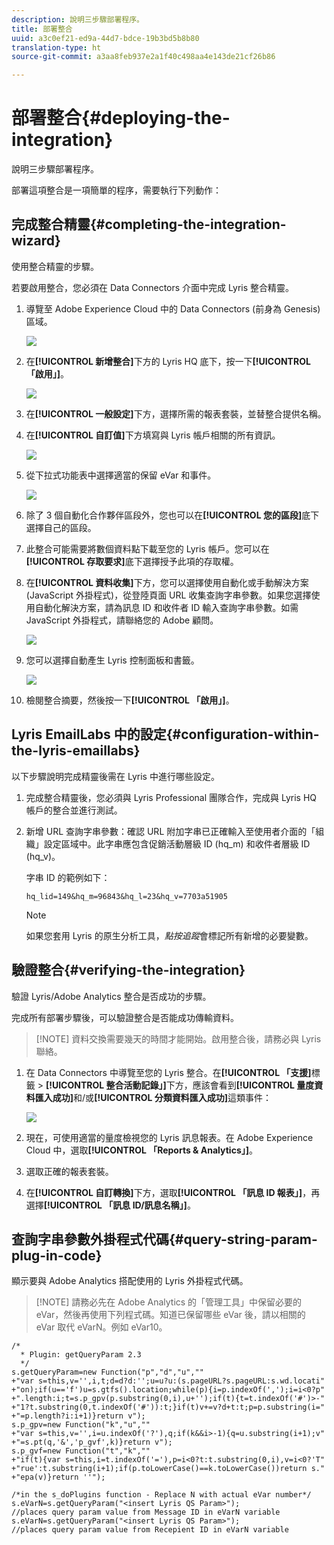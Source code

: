 ```yaml
---
description: 說明三步驟部署程序。
title: 部署整合
uuid: a3c0ef21-ed9a-44d7-bdce-19b3bd5b8b80
translation-type: ht
source-git-commit: a3aa8feb937e2a1f40c498aa4e143de21cf26b86

---
```



# 部署整合{#deploying-the-integration}

說明三步驟部署程序。

部署這項整合是一項簡單的程序，需要執行下列動作：

## 完成整合精靈{#completing-the-integration-wizard}

使用整合精靈的步驟。

若要啟用整合，您必須在 Data Connectors 介面中完成 Lyris 整合精靈。

1. 導覽至 Adobe Experience Cloud 中的 Data Connectors (前身為 Genesis) 區域。

   ![](assets/data_connectors.png)

1. 在&#x200B;**[!UICONTROL 新增整合]**&#x200B;下方的 Lyris HQ 底下，按一下&#x200B;**[!UICONTROL 「啟用」]**。

   ![](assets/add_integration.png)

1. 在&#x200B;**[!UICONTROL 一般設定]**&#x200B;下方，選擇所需的報表套裝，並替整合提供名稱。
1. 在&#x200B;**[!UICONTROL 自訂值]**&#x200B;下方填寫與 Lyris 帳戶相關的所有資訊。

   ![](assets/general_settings.png)

1. 從下拉式功能表中選擇適當的保留 eVar 和事件。

   ![](assets/variable_mapping.png)

1. 除了 3 個自動化合作夥伴區段外，您也可以在&#x200B;**[!UICONTROL 您的區段]**&#x200B;底下選擇自己的區段。
1. 此整合可能需要將數個資料點下載至您的 Lyris 帳戶。您可以在&#x200B;**[!UICONTROL 存取要求]**&#x200B;底下選擇授予此項的存取權。
1. 在&#x200B;**[!UICONTROL 資料收集]**&#x200B;下方，您可以選擇使用自動化或手動解決方案 (JavaScript 外掛程式)，從登陸頁面 URL 收集查詢字串參數。如果您選擇使用自動化解決方案，請為訊息 ID 和收件者 ID 輸入查詢字串參數。如需 JavaScript 外掛程式，請聯絡您的 Adobe 顧問。

   ![](assets/data_collection.png)

1. 您可以選擇自動產生 Lyris 控制面板和書籤。

   ![](assets/dashboard_generation.png)

1. 檢閱整合摘要，然後按一下&#x200B;**[!UICONTROL 「啟用」]**。

## Lyris EmailLabs 中的設定{#configuration-within-the-lyris-emaillabs}

以下步驟說明完成精靈後需在 Lyris 中進行哪些設定。

1. 完成整合精靈後，您必須與 Lyris Professional 團隊合作，完成與 Lyris HQ 帳戶的整合並進行測試。
1. 新增 URL 查詢字串參數：確認 URL 附加字串已正確輸入至使用者介面的「組織」設定區域中。此字串應包含促銷活動層級 ID (hq_m) 和收件者層級 ID (hq_v)。

   字串 ID 的範例如下：

   ```
   hq_lid=149&hq_m=96843&hq_l=23&hq_v=7703a51905
   ```

   >[!NOTE]
   >
   >如果您套用 Lyris 的原生分析工具，*點按追蹤*&#x200B;會標記所有新增的必要變數。

## 驗證整合{#verifying-the-integration}

驗證 Lyris/Adobe Analytics 整合是否成功的步驟。

完成所有部署步驟後，可以驗證整合是否能成功傳輸資料。

> [!NOTE] 資料交換需要幾天的時間才能開始。啟用整合後，請務必與 Lyris 聯絡。

1. 在 Data Connectors 中導覽至您的 Lyris 整合。在&#x200B;**[!UICONTROL 「支援]**&#x200B;標籤 > **[!UICONTROL 整合活動記錄」]**&#x200B;下方，應該會看到&#x200B;**[!UICONTROL 量度資料匯入成功]**&#x200B;和/或&#x200B;**[!UICONTROL 分類資料匯入成功]**&#x200B;這類事件：

   ![](assets/integration_info.png)

1. 現在，可使用適當的量度檢視您的 Lyris 訊息報表。在 Adobe Experience Cloud 中，選取&#x200B;**[!UICONTROL 「Reports &amp; Analytics」]**。
1. 選取正確的報表套裝。
1. 在&#x200B;**[!UICONTROL 自訂轉換]**&#x200B;下方，選取&#x200B;**[!UICONTROL 「訊息 ID 報表」]**，再選擇&#x200B;**[!UICONTROL 「訊息 ID/訊息名稱」]**。

## 查詢字串參數外掛程式代碼{#query-string-param-plug-in-code}

顯示要與 Adobe Analytics 搭配使用的 Lyris 外掛程式代碼。

> [!NOTE] 請務必先在 Adobe Analytics 的「管理工具」中保留必要的 eVar，然後再使用下列程式碼。知道已保留哪些 eVar 後，請以相關的 eVar 取代 eVarN。例如 eVar10。

```
/* 
  * Plugin: getQueryParam 2.3 
  */ 
s.getQueryParam=new Function("p","d","u","" 
+"var s=this,v='',i,t;d=d?d:'';u=u?u:(s.pageURL?s.pageURL:s.wd.locati" 
+"on);if(u=='f')u=s.gtfs().location;while(p){i=p.indexOf(',');i=i<0?p" 
+".length:i;t=s.p_gpv(p.substring(0,i),u+'');if(t){t=t.indexOf('#')>-" 
+"1?t.substring(0,t.indexOf('#')):t;}if(t)v+=v?d+t:t;p=p.substring(i=" 
+"=p.length?i:i+1)}return v"); 
s.p_gpv=new Function("k","u","" 
+"var s=this,v='',i=u.indexOf('?'),q;if(k&&i>-1){q=u.substring(i+1);v" 
+"=s.pt(q,'&','p_gvf',k)}return v"); 
s.p_gvf=new Function("t","k","" 
+"if(t){var s=this,i=t.indexOf('='),p=i<0?t:t.substring(0,i),v=i<0?'T" 
+"rue':t.substring(i+1);if(p.toLowerCase()==k.toLowerCase())return s." 
+"epa(v)}return ''"); 
 
/*in the s_doPlugins function - Replace N with actual eVar number*/ 
s.eVarN=s.getQueryParam("<insert Lyris QS Param>");  
//places query param value from Message ID in eVarN variable s.eVarN=s.getQueryParam("<insert Lyris QS Param>");  
//places query param value from Recepient ID in eVarN variable 
```
